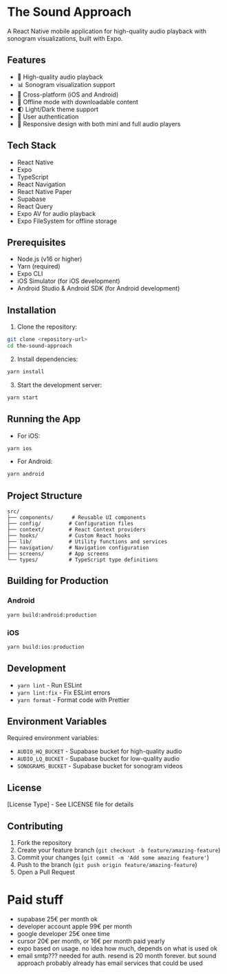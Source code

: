 # The Sound Approach

A React Native mobile application for high-quality audio playback with sonogram visualizations, built with Expo.

## Features

- 🎵 High-quality audio playback
- 📊 Sonogram visualization support
- 📱 Cross-platform (iOS and Android)
- 💾 Offline mode with downloadable content
- 🌓 Light/Dark theme support
- 🔐 User authentication
- 📱 Responsive design with both mini and full audio players

## Tech Stack

- React Native
- Expo
- TypeScript
- React Navigation
- React Native Paper
- Supabase
- React Query
- Expo AV for audio playback
- Expo FileSystem for offline storage

## Prerequisites

- Node.js (v16 or higher)
- Yarn (required)
- Expo CLI
- iOS Simulator (for iOS development)
- Android Studio & Android SDK (for Android development)

## Installation

1. Clone the repository:

```bash
git clone <repository-url>
cd the-sound-approach
```

2. Install dependencies:

```bash
yarn install
```

3. Start the development server:

```bash
yarn start
```

## Running the App

- For iOS:

```bash
yarn ios
```

- For Android:

```bash
yarn android
```

## Project Structure

```
src/
├── components/      # Reusable UI components
├── config/         # Configuration files
├── context/        # React Context providers
├── hooks/          # Custom React hooks
├── lib/            # Utility functions and services
├── navigation/     # Navigation configuration
├── screens/        # App screens
└── types/          # TypeScript type definitions
```

## Building for Production

### Android

```bash
yarn build:android:production
```

### iOS

```bash
yarn build:ios:production
```

## Development

- `yarn lint` - Run ESLint
- `yarn lint:fix` - Fix ESLint errors
- `yarn format` - Format code with Prettier

## Environment Variables

Required environment variables:

- `AUDIO_HQ_BUCKET` - Supabase bucket for high-quality audio
- `AUDIO_LQ_BUCKET` - Supabase bucket for low-quality audio
- `SONOGRAMS_BUCKET` - Supabase bucket for sonogram videos

## License

[License Type] - See LICENSE file for details

## Contributing

1. Fork the repository
2. Create your feature branch (`git checkout -b feature/amazing-feature`)
3. Commit your changes (`git commit -m 'Add some amazing feature'`)
4. Push to the branch (`git push origin feature/amazing-feature`)
5. Open a Pull Request

# Paid stuff

- supabase 25€ per month ok
- developer account apple 99€ per month
- google developer 25€ onee time
- cursor 20€ per month, or 16€ per month paid yearly
- expo based on usage. no idea how much, depends on what is used ok
- email smtp??? needed for auth. resend is 20 month forever. but sound approach probably already has email services that could be used

